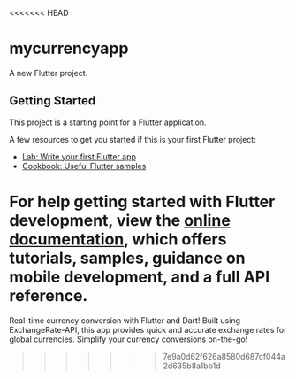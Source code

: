 <<<<<<< HEAD
# mycurrencyapp

A new Flutter project.

## Getting Started

This project is a starting point for a Flutter application.

A few resources to get you started if this is your first Flutter project:

- [Lab: Write your first Flutter app](https://docs.flutter.dev/get-started/codelab)
- [Cookbook: Useful Flutter samples](https://docs.flutter.dev/cookbook)

For help getting started with Flutter development, view the
[online documentation](https://docs.flutter.dev/), which offers tutorials,
samples, guidance on mobile development, and a full API reference.
=======

 Real-time currency conversion with Flutter and Dart! Built using ExchangeRate-API, this app provides quick and accurate exchange rates for global currencies. Simplify your currency conversions on-the-go! 
>>>>>>> 7e9a0d62f626a8580d687cf044a2d635b8a1bb1d
